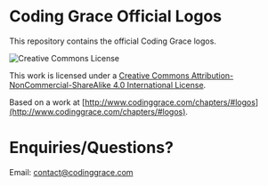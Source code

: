 # Coding Grace Official Logos

This repository contains the official Coding Grace logos.

![Creative Commons License](https://i.creativecommons.org/l/by-nc-sa/4.0/88x31.png)

This work is licensed under a [Creative Commons Attribution-NonCommercial-ShareAlike 4.0 International License](http://creativecommons.org/licenses/by-nc-sa/4.0/).

Based on a work at [http://www.codinggrace.com/chapters/#logos](http://www.codinggrace.com/chapters/#logos).

# Enquiries/Questions?
Email: contact@codinggrace.com